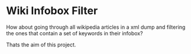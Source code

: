 # Wiki Infobox Filter

How about going through all wikipedia articles in a xml dump and filtering the ones that contain a set of keywords in their infobox?



Thats the aim of this project.



